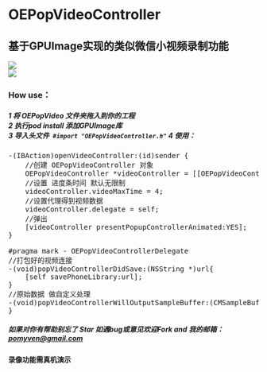 # OEPopVideoController
## 基于GPUImage实现的类似微信小视频录制功能
![](https://github.com/ofEver/OEPopVideoController/blob/master/ScreenShots/OEVideo2.gif)<br>
![](https://github.com/ofEver/OEPopVideoController/blob/master/ScreenShots/OEVideo3.gif)<br>

### How use：
<h5>	1 将 OEPopVideo 文件夹拖入到你的工程 <br>
	2 执行pod install 添加GPUImage库<br>
	3 导入头文件<code> #import "OEPopVideoController.h"</code>
	4 使用：
</h5>

<pre>
-(IBAction)openVideoController:(id)sender {
	//创建 OEPopVideoController 对象
    OEPopVideoController *videoController = [[OEPopVideoController alloc] init];
    //设置 进度条时间 默认无限制
    videoController.videoMaxTime = 4;
    //设置代理得到视频数据
    videoController.delegate = self;
    //弹出
    [videoController presentPopupControllerAnimated:YES];
}

#pragma mark - OEPopVideoControllerDelegate
//打包好的视频连接
-(void)popVideoControllerDidSave:(NSString *)url{
    [self savePhoneLibrary:url];
}
//原始数据 做自定义处理
-(void)popVideoControllerWillOutputSampleBuffer:(CMSampleBufferRef)sampleBuffer {
}
</code></pre>
##### 如果对你有帮助别忘了 Star 如遇bug或意见欢迎Fork and 我的邮箱：pomyven@gmail.com
#### 录像功能需真机演示
